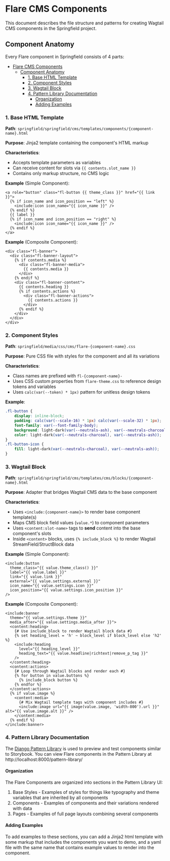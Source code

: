 # Flare CMS Components

This document describes the file structure and patterns for creating Wagtail CMS components in the Springfield project.

## Component Anatomy

Every Flare component in Springfield consists of 4 parts:

- [Flare CMS Components](#flare-cms-components)
  - [Component Anatomy](#component-anatomy)
    - [1. Base HTML Template](#1-base-html-template)
    - [2. Component Styles](#2-component-styles)
    - [3. Wagtail Block](#3-wagtail-block)
    - [4. Pattern Library Documentation](#4-pattern-library-documentation)
      - [Organization](#organization)
      - [Adding Examples](#adding-examples)

### 1. Base HTML Template

**Path**: `springfield/springfield/cms/templates/components/{component-name}.html`

**Purpose**: Jinja2 template containing the component's HTML markup

**Characteristics**:
- Accepts template parameters as variables
- Can receive content for slots via `{{ contents.slot_name }}`
- Contains only markup structure, no CMS logic

**Example** (Simple Component):
```jinja2
<a role="button" class="fl-button {{ theme_class }}" href="{{ link }}">
  {% if icon_name and icon_position == "left" %}
    <include:icon icon_name="{{ icon_name }}" />
  {% endif %}
  {{ label }}
  {% if icon_name and icon_position == "right" %}
    <include:icon icon_name="{{ icon_name }}" />
  {% endif %}
</a>
```

**Example** (Composite Component):
```jinja2
<div class="fl-banner">
  <div class="fl-banner-layout">
    {% if contents.media %}
      <div class="fl-banner-media">
        {{ contents.media }}
      </div>
    {% endif %}
    <div class="fl-banner-content">
      {{ contents.heading }}
      {% if contents.actions %}
        <div class="fl-banner-actions">
          {{ contents.actions }}
        </div>
      {% endif %}
    </div>
  </div>
</div>
```

### 2. Component Styles

**Path**: `springfield/media/css/cms/flare-{component-name}.css`

**Purpose**: Pure CSS file with styles for the component and all its variations

**Characteristics**:
- Class names are prefixed with `fl-{component-name}-`
- Uses CSS custom properties from `flare-theme.css` to reference design tokens and variables
- Uses `calc(var(--token) * 1px)` pattern for unitless design tokens

**Example**:
```css
.fl-button {
    display: inline-block;
    padding: calc(var(--scale-16) * 1px) calc(var(--scale-32) * 1px);
    font-family: var(--font-family-body);
    background: light-dark(var(--neutrals-ash), var(--neutrals-charcoal));
    color: light-dark(var(--neutrals-charcoal), var(--neutrals-ash));
}
.fl-button-icon {
    fill: light-dark(var(--neutrals-charcoal), var(--neutrals-ash));
}
```

### 3. Wagtail Block

**Path**: `springfield/springfield/cms/templates/cms/blocks/{component-name}.html`

**Purpose**: Adapter that bridges Wagtail CMS data to the base component

**Characteristics**:
- Uses `<include:{component-name}>` to render base component template(s)
- Maps CMS block field values (`value.*`) to component parameters
- Uses `<content:slot-name>` tags to **send** content into the base component's slots
- Inside `<content>` blocks, uses `{% include_block %}` to render Wagtail StreamField/StructBlock data

**Example** (Simple Component):
```jinja2
<include:button
  theme_class="{{ value.theme_class() }}"
  label="{{ value.label }}"
  link="{{ value.link }}"
  external="{{ value.settings.external }}"
  icon_name="{{ value.settings.icon }}"
  icon_position="{{ value.settings.icon_position }}"
/>
```

**Example** (Composite Component):
```jinja2
<include:banner
  theme="{{ value.settings.theme }}"
  media_after="{{ value.settings.media_after }}">
  <content:heading>
    {# Use include_block to render Wagtail block data #}
    {% set heading_level = 'h' ~ block_level if block_level else 'h2' %}
    <include:heading
      level="{{ heading_level }}"
      heading_text="{{ value.headline|richtext|remove_p_tag }}"
    />
  </content:heading>
  <content:actions>
    {# Loop through Wagtail blocks and render each #}
    {% for button in value.buttons %}
      {% include_block button %}
    {% endfor %}
  </content:actions>
  {% if value.image %}
    <content:media>
      {# Mix Wagtail template tags with component includes #}
      <include:image url="{{ image(value.image, 'width-800').url }}" alt="{{ value.image.alt }}" />
    </content:media>
  {% endif %}
</include:banner>
```

### 4. Pattern Library Documentation

The [Django Pattern Library](https://github.com/torchbox/django-pattern-library) is used to preview and test components similar to Storybook. You can view Flare components in the Pattern Library at http://localhost:8000/pattern-library/

#### Organization

The Flare Components are organized into sections in the Pattern Library UI:

1. Base Styles - Examples of styles for things like typography and theme variables that are inherited by all components
2. Components - Examples of components and their variations rendered with data
3. Pages - Examples of full page layouts combining several components

#### Adding Examples

To add examples to these sections, you can add a Jinja2 html template with some markup that includes the components you want to demo, and a yaml file with the same name that contains example values to render into the component.
